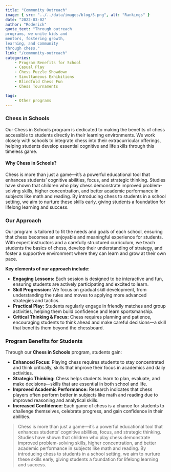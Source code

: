 ```yaml
---
title: "Community Outreach"
image: { src: "../../data/images/blog/5.png", alt: "Rankings" }
date: "2022-03-02"
author: "Roderick"
quote_text: "Through outreach
programs, we unite kids and
mentors, fostering growth,
learning, and community
through chess."
link: "/community-outreach" 
categories:
    - Program Benefits for School
    - Casual Play
    - Chess Puzzle Showdown
    - Simultaneous Exhibitions
    - Blindfold Chess Fun
    - Chess Tournaments

tags:
    - Other programs
---
```


### Chess in Schools

Our Chess in Schools program is dedicated to
making the benefits of chess accessible to
students directly in their learning environments.
We work closely with schools to integrate
chess into their extracurricular offerings,
helping students develop essential cognitive
and life skills through this timeless game.

#### Why Chess in Schools?

Chess is more than just a game—it’s a
powerful educational tool that enhances
students’ cognitive abilities, focus, and
strategic thinking. Studies have shown that
children who play chess demonstrate improved
problem-solving skills, higher concentration,
and better academic performance in subjects
like math and reading. By introducing chess to
students in a school setting, we aim to nurture
these skills early, giving students a foundation
for lifelong learning and success.
### Our Approach

Our program is tailored to fit the needs and goals of each school, ensuring that chess becomes an enjoyable and meaningful experience for students. With expert instructors and a carefully structured curriculum, we teach students the basics of chess, develop their understanding of strategy, and foster a supportive environment where they can learn and grow at their own pace.

**Key elements of our approach include:**
- **Engaging Lessons:** Each session is designed to be interactive and fun, ensuring students are actively participating and excited to learn.
- **Skill Progression:** We focus on gradual skill development, from understanding the rules and moves to applying more advanced strategies and tactics.
- **Practical Play:** Students regularly engage in friendly matches and group activities, helping them build confidence and learn sportsmanship.
- **Critical Thinking & Focus:** Chess requires planning and patience, encouraging students to think ahead and make careful decisions—a skill that benefits them beyond the chessboard.

### Program Benefits for Students

Through our **Chess in Schools** program, students gain:

- **Enhanced Focus:** Playing chess requires students to stay concentrated and think critically, skills that improve their focus in academics and daily activities.
- **Strategic Thinking:** Chess helps students learn to plan, evaluate, and make decisions—skills that are essential in both school and life.
- **Improved Academic Performance:** Research indicates that chess players often perform better in subjects like math and reading due to improved reasoning and analytical skills.
- **Increased Confidence:** Each game of chess is a chance for students to challenge themselves, celebrate progress, and gain confidence in their abilities.




> Chess is more than just a game—it’s a powerful educational tool that enhances students’ cognitive abilities, focus, and strategic thinking. Studies have shown that children who play chess demonstrate improved problem-solving skills, higher concentration, and better academic performance in subjects like math and reading. By introducing chess to students in a school setting, we aim to nurture these skills early, giving students a foundation for lifelong learning and success.
